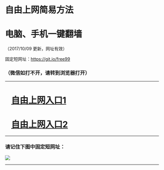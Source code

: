 ﻿# 自由上网简易方法

# 电脑、手机一键翻墙

（2017/10/09 更新，网址有效）

固定短网址：https://git.io/free99

### （微信如打不开，请转到浏览器打开）


***





# &nbsp;&nbsp; <a href="http://ft1891123023.fwq-tz-1001.info/fwqtz01.html?t=100900123782 " target="_blank">自由上网入口1</a>
# &nbsp;&nbsp; <a href="http://ft1172020793.fwq-tz-1002.info/fwqtz02.html?t=100900110112 " target="_blank">自由上网入口2</a>
***

### 请记住下图中固定短网址：

<img src="https://s3-us-west-2.amazonaws.com/fwq-1001/yjfq-20170905okok.png" /> 


***

